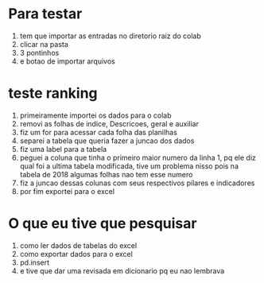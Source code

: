 # Para testar
1) tem que importar as entradas no diretorio raiz do colab
  1) clicar na pasta
  2) 3 pontinhos
  3) e botao de importar arquivos


# teste ranking

1) primeiramente importei os dados para o colab
2) removi as folhas de indice, Descricoes, geral e auxiliar
3) fiz um for para acessar cada folha das planilhas
4) separei a tabela que queria fazer a juncao dos dados
5) fiz uma label para a tabela
6) peguei a coluna que tinha o primeiro maior numero da linha 1, pq ele diz qual foi a ultima tabela modificada, tive um problema nisso pois na tabela de 2018 algumas folhas nao tem esse numero
7) fiz a juncao dessas colunas com seus respectivos pilares e indicadores
8) por fim exportei para o excel

# O que eu tive que pesquisar
1) como ler dados de tabelas do excel
2) como exportar dados para o excel
3) pd.insert
4) e tive que dar uma revisada em dicionario pq eu nao lembrava
